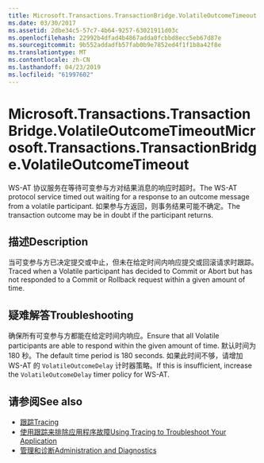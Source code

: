 ```yaml
---
title: Microsoft.Transactions.TransactionBridge.VolatileOutcomeTimeout
ms.date: 03/30/2017
ms.assetid: 2dbe34c5-57c7-4b64-9257-63021911d03c
ms.openlocfilehash: 22992b4dfad4b4867adda0fcbbd8ecc5eb67d87e
ms.sourcegitcommit: 9b552addadfb57fab0b9e7852ed4f1f1b8a42f8e
ms.translationtype: MT
ms.contentlocale: zh-CN
ms.lasthandoff: 04/23/2019
ms.locfileid: "61997602"
---
```

# <a name="microsofttransactionstransactionbridgevolatileoutcometimeout"></a><span data-ttu-id="33e3e-102">Microsoft.Transactions.TransactionBridge.VolatileOutcomeTimeout</span><span class="sxs-lookup"><span data-stu-id="33e3e-102">Microsoft.Transactions.TransactionBridge.VolatileOutcomeTimeout</span></span>
<span data-ttu-id="33e3e-103">WS-AT 协议服务在等待可变参与方对结果消息的响应时超时。</span><span class="sxs-lookup"><span data-stu-id="33e3e-103">The WS-AT protocol service timed out waiting for a response to an outcome message from a volatile participant.</span></span> <span data-ttu-id="33e3e-104">如果参与方返回，则事务结果可能不确定。</span><span class="sxs-lookup"><span data-stu-id="33e3e-104">The transaction outcome may be in doubt if the participant returns.</span></span>  
  
## <a name="description"></a><span data-ttu-id="33e3e-105">描述</span><span class="sxs-lookup"><span data-stu-id="33e3e-105">Description</span></span>  
 <span data-ttu-id="33e3e-106">当可变参与方已决定提交或中止，但未在给定时间内响应提交或回滚请求时跟踪。</span><span class="sxs-lookup"><span data-stu-id="33e3e-106">Traced when a Volatile participant has decided to Commit or Abort but has not responded to a Commit or Rollback request within a given amount of time.</span></span>  
  
## <a name="troubleshooting"></a><span data-ttu-id="33e3e-107">疑难解答</span><span class="sxs-lookup"><span data-stu-id="33e3e-107">Troubleshooting</span></span>  
 <span data-ttu-id="33e3e-108">确保所有可变参与方都能在给定时间内响应。</span><span class="sxs-lookup"><span data-stu-id="33e3e-108">Ensure that all Volatile participants are able to respond within the given amount of time.</span></span> <span data-ttu-id="33e3e-109">默认时间为 180 秒。</span><span class="sxs-lookup"><span data-stu-id="33e3e-109">The default time period is 180 seconds.</span></span>  <span data-ttu-id="33e3e-110">如果此时间不够，请增加 WS-AT 的 `VolatileOutcomeDelay` 计时器策略。</span><span class="sxs-lookup"><span data-stu-id="33e3e-110">If this is insufficient, increase the `VolatileOutcomeDelay` timer policy for WS-AT.</span></span>  
  
## <a name="see-also"></a><span data-ttu-id="33e3e-111">请参阅</span><span class="sxs-lookup"><span data-stu-id="33e3e-111">See also</span></span>

- [<span data-ttu-id="33e3e-112">跟踪</span><span class="sxs-lookup"><span data-stu-id="33e3e-112">Tracing</span></span>](../../../../../docs/framework/wcf/diagnostics/tracing/index.md)
- [<span data-ttu-id="33e3e-113">使用跟踪来排除应用程序故障</span><span class="sxs-lookup"><span data-stu-id="33e3e-113">Using Tracing to Troubleshoot Your Application</span></span>](../../../../../docs/framework/wcf/diagnostics/tracing/using-tracing-to-troubleshoot-your-application.md)
- [<span data-ttu-id="33e3e-114">管理和诊断</span><span class="sxs-lookup"><span data-stu-id="33e3e-114">Administration and Diagnostics</span></span>](../../../../../docs/framework/wcf/diagnostics/index.md)
